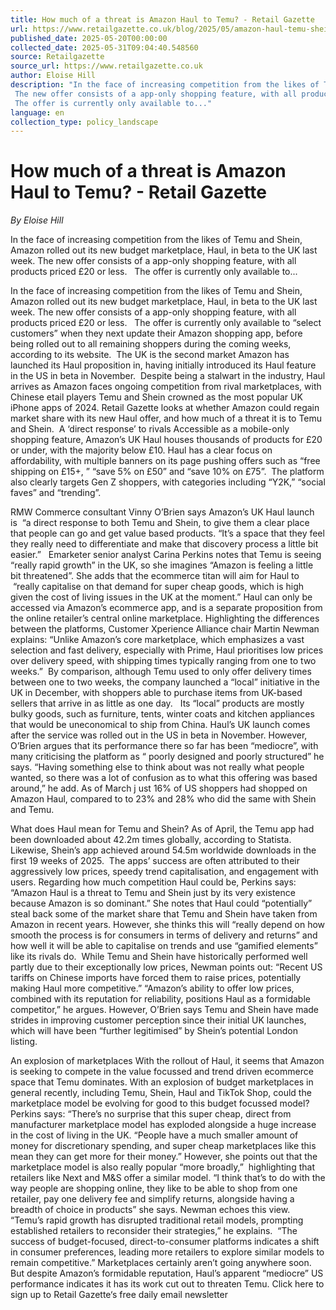 ```yaml
---
title: How much of a threat is Amazon Haul to Temu? - Retail Gazette
url: https://www.retailgazette.co.uk/blog/2025/05/amazon-haul-temu-shein/
published_date: 2025-05-20T00:00:00
collected_date: 2025-05-31T09:04:40.548560
source: Retailgazette
source_url: https://www.retailgazette.co.uk
author: Eloise Hill
description: "In the face of increasing competition from the likes of Temu and Shein, Amazon rolled out its new budget marketplace, Haul, in beta to the UK last week. 
 The new offer consists of a app-only shopping feature, with all products priced £20 or less.   
 The offer is currently only available to..."
language: en
collection_type: policy_landscape
---
```


# How much of a threat is Amazon Haul to Temu? - Retail Gazette

*By Eloise Hill*

In the face of increasing competition from the likes of Temu and Shein, Amazon rolled out its new budget marketplace, Haul, in beta to the UK last week. 
 The new offer consists of a app-only shopping feature, with all products priced £20 or less.   
 The offer is currently only available to...

In the face of increasing competition from the likes of Temu and Shein, Amazon rolled out its new budget marketplace, Haul, in beta to the UK last week. 
 The new offer consists of a app-only shopping feature, with all products priced £20 or less.   
 The offer is currently only available to “select customers” when they next update their Amazon shopping app, before being rolled out to all remaining shoppers during the coming weeks, according to its website.  
 The UK is the second market Amazon has launched its Haul proposition in, having initially introduced its Haul feature in the US in beta in November.  
 Despite being a stalwart in the industry, Haul arrives as Amazon faces ongoing competition from rival marketplaces, with Chinese etail players Temu and Shein crowned as the most popular UK iPhone apps of 2024. 
 Retail Gazette looks at whether Amazon could regain market share with its new Haul offer, and how much of a threat it is to Temu and Shein.  
 A ‘direct response’ to rivals 
 Accessible as a mobile-only shopping feature, Amazon’s UK Haul houses thousands of products for £20 or under, with the majority below £10. 
 Haul has a clear focus on affordability, with multiple banners on its page pushing offers such as “free shipping on £15+, ” “save 5% on £50” and “save 10% on £75”.  
 The platform also clearly targets Gen Z shoppers, with categories including “Y2K,” “social faves” and “trending”.   
 
RMW Commerce consultant Vinny O’Brien says Amazon’s UK Haul launch is  “a direct response to both Temu and Shein, to give them a clear place that people can go and get value based products. 
 “It’s a space that they feel they really need to differentiate and make that discovery process a little bit easier.”   
 Emarketer senior analyst Carina Perkins notes that Temu is seeing “really rapid growth” in the UK, so she imagines “Amazon is feeling a little bit threatened”. 
 She adds that the ecommerce titan will aim for Haul to  “really capitalise on that demand for super cheap goods, which is high given the cost of living issues in the UK at the moment.” 
 Haul can only be accessed via Amazon’s ecommerce app, and is a separate proposition from the online retailer’s central online marketplace. 
 Highlighting the differences between the platforms, Customer Xperience Alliance chair Martin Newman explains: “Unlike Amazon’s core marketplace, which emphasizes a vast selection and fast delivery, especially with Prime, Haul prioritises low prices over delivery speed, with shipping times typically ranging from one to two weeks.”  
 By comparison, although Temu used to only offer delivery times between one to two weeks, the company launched a “local” initiative in the UK in December, with shoppers able to purchase items from UK-based sellers that arrive in as little as one day.   
 Its “local” products are mostly bulky goods, such as furniture, tents, winter coats and kitchen appliances that would be uneconomical to ship from China. 
 Haul’s UK launch comes after the service was rolled out in the US in beta in November. However, O’Brien argues that its performance there so far has been “mediocre”, with many criticising the platform as “ poorly designed and poorly structured” he says. 
 “Having something else to think about was not really what people wanted, so there was a lot of confusion as to what this offering was based around,” he add. 
 As of March j ust 16% of US shoppers had shopped on Amazon Haul, compared to to 23% and 28% who did the same with Shein and Temu. 
 
What does Haul mean for Temu and Shein? 
 As of April, the Temu app had been downloaded about 42.2m times globally, according to Statista. Likewise, Shein’s app achieved around 54.5m worldwide downloads in the first 19 weeks of 2025.  
 The apps’ success are often attributed to their aggressively low prices, speedy trend capitalisation, and engagement with users. 
 Regarding how much competition Haul could be, Perkins says: “Amazon Haul is a threat to Temu and Shein just by its very existence because Amazon is so dominant.” 
 She notes that Haul could “potentially” steal back some of the market share that Temu and Shein have taken from Amazon in recent years. 
 However, she thinks this will “really depend on how smooth the process is for consumers in terms of delivery and returns” and how well it will be able to capitalise on trends and use “gamified elements” like its rivals do.  
 While Temu and Shein have historically performed well partly due to their exceptionally low prices, Newman points out: “Recent US tariffs on Chinese imports have forced them to raise prices, potentially making Haul more competitive.” 
 “Amazon’s ability to offer low prices, combined with its reputation for reliability, positions Haul as a formidable competitor,” he argues. 
 However, O’Brien says Temu and Shein have made strides in improving customer perception since their initial UK launches, which will have been “further legitimised” by Shein’s potential London listing.  
 
An explosion of marketplaces 
 With the rollout of Haul, it seems that Amazon is seeking to compete in the value focussed and trend driven ecommerce space that Temu dominates. 
 With an explosion of budget marketplaces in general recently, including Temu, Shein, Haul and TikTok Shop, could the marketplace model be evolving for good to this budget focussed model? 
 Perkins says: “There’s no surprise that this super cheap, direct from manufacturer marketplace model has exploded alongside a huge increase in the cost of living in the UK. 
 “People have a much smaller amount of money for discretionary spending, and super cheap marketplaces like this mean they can get more for their money.” 
 However, she points out that the marketplace model is also really popular “more broadly,”  highlighting that retailers like Next and M&amp;S offer a similar model. 
 “I think that’s to do with the way people are shopping online, they like to be able to shop from one retailer, pay one delivery fee and simplify returns, alongside having a breadth of choice in products” she says. 
 Newman echoes this view. 
 “Temu’s rapid growth has disrupted traditional retail models, prompting established retailers to reconsider their strategies,” he explains.  
 “The success of budget-focused, direct-to-consumer platforms indicates a shift in consumer preferences, leading more retailers to explore similar models to remain competitive.” 
 Marketplaces certainly aren’t going anywhere soon. But despite Amazon’s formidable reputation, Haul’s apparent “mediocre” US performance indicates it has its work cut out to threaten Temu. 
 Click here to sign up to Retail Gazette‘s free daily email newsletter
